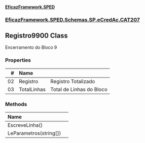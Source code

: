 #### [EficazFramework.SPED](EficazFrameworkSPED.md 'EficazFramework SPED')
### [EficazFramework.SPED.Schemas.SP.eCredAc.CAT207](EficazFramework.SPED.Schemas.SP.eCredAc.CAT207.md 'EficazFramework.SPED.Schemas.SP.eCredAc.CAT207')

## Registro9900 Class

Encerramento do Bloco 9
### Properties

| # | Name | |
| ---: | :--- | :--- |
| 02 | Registro | Registro Totalizado |
| 03 | TotalLinhas | Total de Linhas do Bloco |
### Methods

| Name | |
| :--- | :--- |
| EscreveLinha() |  |
| LeParametros(string[]) |  |

